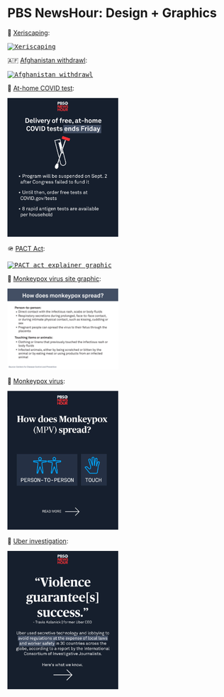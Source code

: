 # PBS NewsHour: Design + Graphics 

🌵 <a href="https://www.instagram.com/p/CiX-mbgJeZ1/">Xeriscaping</a>:      


<a href="https://www.instagram.com/p/CiX-mbgJeZ1/">
  <kbd><img src="images/xeriscaping.png" alt="Xeriscaping" width="250px"/></kbd>
</a>    
   
🇦🇫 <a href="https://www.instagram.com/p/Ch5pckCMKTe/">Afghanistan withdrawl</a>:      


<a href="https://www.instagram.com/p/Ch5pckCMKTe/">
  <kbd><img src="images/afghan-withdrawl.png" alt="Afghanistan withdrawl" width="250px"/></kbd>
</a>     


🦠 <a href="https://www.instagram.com/p/Ch2wuHFgD0f/">At-home COVID test</a>:      


<a href="https://www.instagram.com/p/Ch2wuHFgD0f/">
  <kbd><img src="images/end-covid-test.png" alt="At-home COVID tests" width="250px"/></kbd>
</a> 


🪖 <a href="https://www.instagram.com/p/Cg0DwSVlpuE/">PACT Act</a>:      


<a href="https://www.instagram.com/p/Cg0DwSVlpuE/">
  <kbd><img src="images/pact-act.png" alt="PACT act explainer graphic" width="250px"/></kbd>
</a> 


🦠 <a href="https://www.pbs.org/newshour/health/your-essential-guide-to-monkeypox">Monkeypox virus site graphic</a>:      


<a href="https://www.pbs.org/newshour/health/your-essential-guide-to-monkeypox">
  <kbd><img src="images/mpv-site.png" alt="how monkeypox spreads website graphic" width="250px"/></kbd>
</a>   


🦠 <a href="https://www.instagram.com/p/CgfcOECMGb4/">Monkeypox virus</a>:      


<a href="https://www.instagram.com/p/CgfcOECMGb4/">
  <kbd><img src="images/mpv-ig.jpg" alt="how monkeypox spreads graphic" width="250px"/></kbd>
</a>    


🚗 <a href="https://www.instagram.com/p/Cf9pnajFWp8/?utm_source=ig_web_copy_link">Uber investigation</a>:      


<a href="https://www.instagram.com/p/Cf9pnajFWp8/?utm_source=ig_web_copy_link">
<kbd><img src="images/uber.png" alt="uber graphic" width="250px"/></kbd>
</a>    
